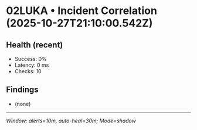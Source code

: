 # 02LUKA • Incident Correlation (2025-10-27T21:10:00.542Z)

## Health (recent)
- Success: 0%
- Latency: 0 ms
- Checks: 10

## Findings
- (none)

---
_Window: alerts=10m, auto-heal=30m; Mode=shadow_